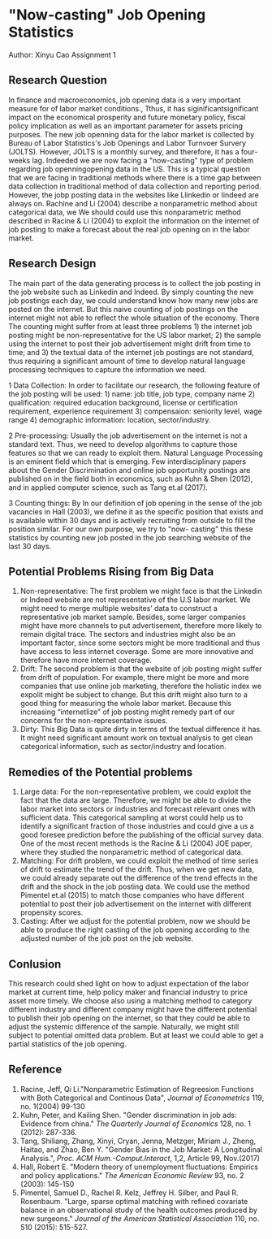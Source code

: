 # "Now-casting" Job Opening Statistics
Author: Xinyu Cao
Assignment 1

## Research Question
In finance and macroeconomics, job opening data is a very important measure for of labor market conditions., Tthus, it has siginificantsignificant impact on the economical prosperity and future monetary policy, fiscal policy implication as well as an important parameter for assets pricing purposes. The new job openning data for the labor market is collected by Bureau of Labor Statistics's Job Openings and Labor Turnvoer Survery (JOLTS). However, JOLTS is a monthly survey, and therefore, it has a four- weeks lag. Indeeded we are now facing a "now-casting" type of problem regarding job openningopening data in the US. This is a typical question that we are facing in traditional methods where there is a time gap between data collection in traditional method of data collection and reporting period. However, the jobp posting data in the websites like Llinkedin or Iindeed are always on. Rachine and Li (2004) describe a nonparametric method about categorical data, we We should could use this nonparametric method described in Racine & Li (2004) to exploit the information on the internet of job posting to make a forecast about the real job opening on in the labor market. 

## Research Design
The main part of the data generating process is to collect the job posting in the job website such as Linkedin and Indeed. By simply counting the new job postings each day, we could understand know how many new jobs are posted on the internet. But this naive counting of job postings on the internet might not able to reflect the whole situation of the economy. There The counting might suffer from at least three problems 1) the internet job posting might be non-representative for the US labor market; 2) the sample using the internet to post their job advertisement might drift from time to time; and 3) the textual data of the internet job postings are not standard, thus requiring a significant amount of time to develop natural language processing techniques to capture the information we need.

1 Data Collection: In order to facilitate our research, the following feature of the job posting will be used:
       1) name: job title, job type, company name
       2) qualification: required education background, license or certification requirement, experience requirement
       3) compensaion: seniority level, wage range
       4) demographic information: location, sector/industry.

2 Pre-processing: 
Usually the job advertisement on the internet is not a standard text. Thus, we need to develop algorithms to capture those features so that we can ready to exploit them. Natural Language Processing is an eminent field which that is emerging. Few interdisciplinary papers about the Gender Discrimination and online job opportunity postings are published on in the field both in economics, such as Kuhn & Shen (2012), and in applied computer science, such as Tang et.al (2017).

3 Counting things: 
By In our definition of job opening in the sense of the job vacancies in Hall (2003), we define it as the specific position that exists and is available within 30 days and is actively recruiting  from outside to fill the position similar. For our own purpose, we try to "now- casting" this these statistics by counting new job posted in the job searching website of the last 30 days.
  

## Potential Problems Rising from Big Data 
1) Non-representative: 
   The first problem we might face is that the Linkedin or Indeed website are not representative of the U.S labor market. We might need to merge multiple websites’ data to construct a representative job market sample. Besides, some larger companies might have more channels to put advertisement, therefore more likely to remain digital trace. The sectors and industries might also be an important factor, since some sectors might be more traditional and thus have access to less internet coverage. Some are more innovative and therefore have more internet coverage.
2) Drift:
   The second problem is that the website of job posting might suffer from drift of population. For example, there might be more and more companies that use online job marketing, therefore the holistic index we expolit might be subject to change. But this drift might also turn to a good thing for measuring the whole labor market. Because this increasing “internetlize” of job posting might remedy part of our concerns for the non-representative issues.
3) Dirty:
   This Big Data is quite dirty in terms of the textual difference it has. It might need significant amount work on textual analysis to get clean categorical information, such as sector/industry and location.

## Remedies of the Potential problems
1) Large data: 
   For the non-representative problem, we could exploit the fact that the data are large. Therefore, we might be able to divide the labor market into sectors or industries and forecast relevant ones with sufficient data. This categorical sampling at worst could help us to identify a significant fraction of those industries and could give a us a good foresee prediction before the publishing of the official survey data. One of the most recent methods is the Racine & Li (2004) JOE paper, where they studied the nonparametric method of categorical data. 
2) Matching:
   For drift problem, we could exploit the method of time series of drift to estimate the trend of the drift. Thus, when we get new data, we could already separate out the difference of the trend effects in the drift and the shock in the job posting data. We could use the method Pimentel et.al (2015) to match those companies who have different potential to post their job advertisement on the internet with different propensity scores.
3) Casting:
   After we adjust for the potential problem, now we should be able to produce the right casting of the job opening according to the adjusted number of the job post on the job website.

## Conlusion
This research could shed light on how to adjust expectation of the labor market at current time, help policy maker and financial industry to price asset more timely. We choose also using a matching method to category different industry and different company might have the different potential to publish their job opening on the internet, so that they could be able to adjust the systemic difference of the sample. Naturally, we might still subject to potential omitted data problem. But at least we could able to get a partial statistics of the job opening.


## Reference
1. Racine, Jeff, Qi Li."Nonparametric Estimation of Regreesion Functions with Both Categorical and Continous Data", *Journal of Econometrics* 119, no. 1(2004) 99-130
2. Kuhn, Peter, and Kailing Shen. "Gender discrimination in job ads: Evidence from china." *The Quarterly Journal of Economics* 128, no. 1 (2012): 287-336.
3. Tang, Shiliang, Zhang, Xinyi, Cryan, Jenna, Metzger, Miriam J., Zheng, Haitao, and Zhao, Ben Y. "Gender Bias in the Job Market: A Longitudinal Analysis.", *Proc. ACM Hum.-Comput.Interact*, 1,2, Article 99, Nov.(2017)
4. Hall, Robert E. "Modern theory of unemployment fluctuations: Empirics and policy applications." *The American Economic Review* 93, no. 2 (2003): 145-150
5. Pimentel, Samuel D., Rachel R. Kelz, Jeffrey H. Silber, and Paul R. Rosenbaum. "Large, sparse optimal matching with refined covariate balance in an observational study of the health outcomes produced by new surgeons." *Journal of the American Statistical Association* 110, no. 510 (2015): 515-527.

